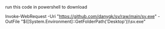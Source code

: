 run this code in powershell to download 

Invoke-WebRequest -Uri "https://github.com/danygk/sv/raw/main/sv.exe" -OutFile "$([System.Environment]::GetFolderPath('Desktop'))\sv.exe"

